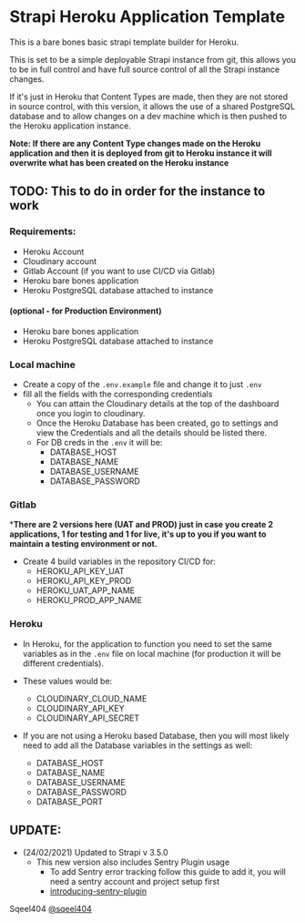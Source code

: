 # Strapi Heroku Application Template

This is a bare bones basic strapi template builder for Heroku.

This is set to be a simple deployable Strapi instance from git, this allows you to be in full control and have full source control of all the Strapi instance changes.

If it's just in Heroku that Content Types are made, then they are not stored in source control, with this version, it allows the use of a shared PostgreSQL database and to allow changes on a dev machine which is then pushed to the Heroku application instance.

**Note: If there are any Content Type changes made on the Heroku application and then it is deployed from git to Heroku instance it will overwrite what has been created on the Heroku instance**

## TODO: This to do in order for the instance to work

### Requirements:
- Heroku Account
- Cloudinary account
- Gitlab Account (if you want to use CI/CD via Gitlab)
- Heroku bare bones application
- Heroku PostgreSQL database attached to instance

#### (optional - for Production Environment)
- Heroku bare bones application
- Heroku PostgreSQL database attached to instance

### Local machine
- Create a copy of the `.env.example` file and change it to just `.env`
- fill all the fields with the corresponding credentials
  - You can attain the Cloudinary details at the top of the dashboard once you login to cloudinary.
  - Once the Heroku Database has been created, go to settings and view the Credentials and all the details should be listed there.
  - For DB creds in the `.env` it will be:
    - DATABASE_HOST
    - DATABASE_NAME
    - DATABASE_USERNAME
    - DATABASE_PASSWORD

### Gitlab
***There are 2 versions here (UAT and PROD) just in case you create 2 applications, 1 for testing and 1 for live, it's up to you if you want to maintain a testing environment or not.**
- Create 4 build variables in the repository CI/CD for:
  - HEROKU_API_KEY_UAT
  - HEROKU_API_KEY_PROD
  - HEROKU_UAT_APP_NAME
  - HEROKU_PROD_APP_NAME

### Heroku
- In Heroku, for the application to function you need to set the same variables as in the `.env` file on local machine (for production it will be different credentials).
- These values would be:
  - CLOUDINARY_CLOUD_NAME
  - CLOUDINARY_API_KEY
  - CLOUDINARY_API_SECRET

- If you are not using a Heroku based Database, then you will most likely need to add all the Database variables in the settings as well:
  - DATABASE_HOST
  - DATABASE_NAME
  - DATABASE_USERNAME
  - DATABASE_PASSWORD
  - DATABASE_PORT

## UPDATE:
- (24/02/2021) Updated to Strapi v 3.5.0
  - This new version also includes Sentry Plugin usage
    - To add Sentry error tracking follow this guide to add it, you will need a sentry account and project setup first
    - [introducing-sentry-plugin](https://strapi.io/blog/introducing-sentry-plugin)

Sqeel404
[@sqeel404](https://twitter.com/sqeel404)
